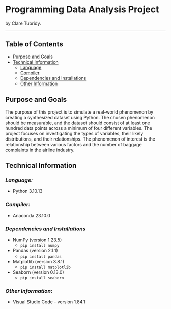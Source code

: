 # Programming Data Analysis Project
by Clare Tubridy.

***
## Table of Contents
* [Purpose and Goals](#purpose-and-goals)
* [Technical Information](#technical-information)
    * [Language](#language)
    * [Compiler](#compiler)
    * [Dependencies and Installations](#dependencies-and-installations)
    * [Other Information](#other-information)

## Purpose and Goals
The purpose of this project is to simulate a real-world phenomenon by creating a synthesized dataset using Python. The chosen phenomenon should be measurable, and the dataset should consist of at least one hundred data points across a minimum of four different variables. The project focuses on investigating the types of variables, their likely distributions, and their relationships. The phenomenon of interest is the relationship between various factors and the number of baggage complaints in the airline industry.

## Technical Information
### ***Language:***
- Python 3.10.13

### ***Compiler:***
- Anaconda 23.10.0

### ***Dependencies and Installations*** 
- NumPy (version 1.23.5)
    - <code>pip install numpy</code>
- Pandas (version 2.1.1)
    - <code>pip install pandas</code>
- Matplotlib (version 3.8.1)
    - <code>pip install matplotlib</code>
- Seaborn (version 0.13.0)
    - <code>pip install seaborn</code>

### ***Other Information:***
  * Visual Studio Code - version 1.84.1